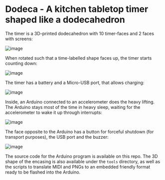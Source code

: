 # Dodeca - A kitchen tabletop timer shaped like a dodecahedron

The timer is a 3D-printed dodecahedron with 10 timer-faces and 2 faces with screens:

![image](https://github.com/user-attachments/assets/61a4b356-40e4-4ecf-801b-d620075045c8)

When rotated such that a time-labelled shape faces up, the timer starts counting down:

![image](https://github.com/user-attachments/assets/c671a1c0-c08b-4c3f-9c59-d3aed39e4de4)

The timer has a battery and a Micro-USB port, that allows charging:

![image](https://github.com/user-attachments/assets/573bd384-c25b-4ab1-b211-22eb64c78595)

Inside, an Arduino connected to an accelerometer does the heavy lifting. The Arduino stays most of the time in heavy sleep, waiting for the accelerometer to wake it up through interrupts:

![image](https://github.com/user-attachments/assets/46bb1b33-d06c-4545-8e27-b198259105ff)

The face opposite to the Arduino has a button for forceful shutdown (for transport purposes), the USB port and the buzzer:

![image](https://github.com/user-attachments/assets/4cb43164-e2ca-412a-8686-f286d85e2a46)

The source code for the Arduino program is available on this repo. The 3D shape of the encasing is also available under the `tools` directory, as well as the scripts to translate MIDI and PNGs to an embedded friendly format ready to be flashed into the Arduino.
